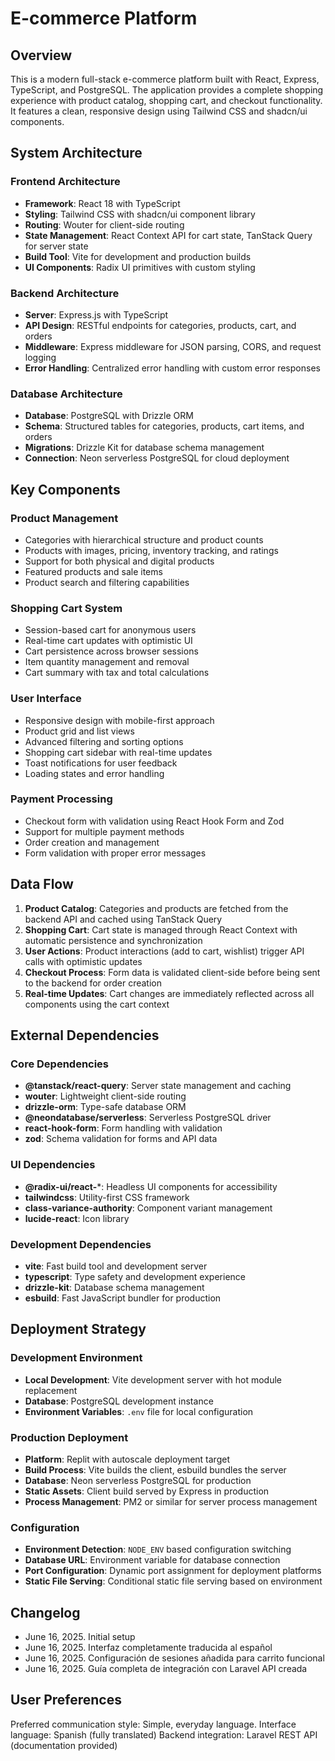 # E-commerce Platform

## Overview

This is a modern full-stack e-commerce platform built with React, Express, TypeScript, and PostgreSQL. The application provides a complete shopping experience with product catalog, shopping cart, and checkout functionality. It features a clean, responsive design using Tailwind CSS and shadcn/ui components.

## System Architecture

### Frontend Architecture
- **Framework**: React 18 with TypeScript
- **Styling**: Tailwind CSS with shadcn/ui component library
- **Routing**: Wouter for client-side routing
- **State Management**: React Context API for cart state, TanStack Query for server state
- **Build Tool**: Vite for development and production builds
- **UI Components**: Radix UI primitives with custom styling

### Backend Architecture
- **Server**: Express.js with TypeScript
- **API Design**: RESTful endpoints for categories, products, cart, and orders
- **Middleware**: Express middleware for JSON parsing, CORS, and request logging
- **Error Handling**: Centralized error handling with custom error responses

### Database Architecture
- **Database**: PostgreSQL with Drizzle ORM
- **Schema**: Structured tables for categories, products, cart items, and orders
- **Migrations**: Drizzle Kit for database schema management
- **Connection**: Neon serverless PostgreSQL for cloud deployment

## Key Components

### Product Management
- Categories with hierarchical structure and product counts
- Products with images, pricing, inventory tracking, and ratings
- Support for both physical and digital products
- Featured products and sale items
- Product search and filtering capabilities

### Shopping Cart System
- Session-based cart for anonymous users
- Real-time cart updates with optimistic UI
- Cart persistence across browser sessions
- Item quantity management and removal
- Cart summary with tax and total calculations

### User Interface
- Responsive design with mobile-first approach
- Product grid and list views
- Advanced filtering and sorting options
- Shopping cart sidebar with real-time updates
- Toast notifications for user feedback
- Loading states and error handling

### Payment Processing
- Checkout form with validation using React Hook Form and Zod
- Support for multiple payment methods
- Order creation and management
- Form validation with proper error messages

## Data Flow

1. **Product Catalog**: Categories and products are fetched from the backend API and cached using TanStack Query
2. **Shopping Cart**: Cart state is managed through React Context with automatic persistence and synchronization
3. **User Actions**: Product interactions (add to cart, wishlist) trigger API calls with optimistic updates
4. **Checkout Process**: Form data is validated client-side before being sent to the backend for order creation
5. **Real-time Updates**: Cart changes are immediately reflected across all components using the cart context

## External Dependencies

### Core Dependencies
- **@tanstack/react-query**: Server state management and caching
- **wouter**: Lightweight client-side routing
- **drizzle-orm**: Type-safe database ORM
- **@neondatabase/serverless**: Serverless PostgreSQL driver
- **react-hook-form**: Form handling with validation
- **zod**: Schema validation for forms and API data

### UI Dependencies
- **@radix-ui/react-***: Headless UI components for accessibility
- **tailwindcss**: Utility-first CSS framework
- **class-variance-authority**: Component variant management
- **lucide-react**: Icon library

### Development Dependencies
- **vite**: Fast build tool and development server
- **typescript**: Type safety and development experience
- **drizzle-kit**: Database schema management
- **esbuild**: Fast JavaScript bundler for production

## Deployment Strategy

### Development Environment
- **Local Development**: Vite development server with hot module replacement
- **Database**: PostgreSQL development instance
- **Environment Variables**: `.env` file for local configuration

### Production Deployment
- **Platform**: Replit with autoscale deployment target
- **Build Process**: Vite builds the client, esbuild bundles the server
- **Database**: Neon serverless PostgreSQL for production
- **Static Assets**: Client build served by Express in production
- **Process Management**: PM2 or similar for server process management

### Configuration
- **Environment Detection**: `NODE_ENV` based configuration switching
- **Database URL**: Environment variable for database connection
- **Port Configuration**: Dynamic port assignment for deployment platforms
- **Static File Serving**: Conditional static file serving based on environment

## Changelog
- June 16, 2025. Initial setup
- June 16, 2025. Interfaz completamente traducida al español
- June 16, 2025. Configuración de sesiones añadida para carrito funcional
- June 16, 2025. Guía completa de integración con Laravel API creada

## User Preferences

Preferred communication style: Simple, everyday language.
Interface language: Spanish (fully translated)
Backend integration: Laravel REST API (documentation provided)
